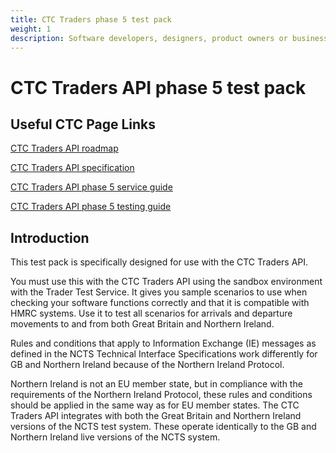 ```yaml
---
title: CTC Traders phase 5 test pack
weight: 1
description: Software developers, designers, product owners or business analysts. Integrate your software with Common Transit Convention Traders API.
---
```


# CTC Traders API phase 5 test pack

## Useful CTC Page Links
[CTC Traders API roadmap](/roadmaps/common-transit-convention-traders-roadmap/#phase-5)

[CTC Traders API specification](/api-documentation/docs/api/service/common-transit-convention-traders/2.0)

[CTC Traders API phase 5 service guide](/guides/ctc-traders-phase5-service-guide/)

[CTC Traders API phase 5 testing guide](/guides/ctc-traders-phase5-testing-guide/)

## Introduction

This test pack is specifically designed for use with the CTC Traders API.

You must use this with the CTC Traders API using the sandbox environment with the Trader Test Service. It gives you sample scenarios to use when checking your software functions correctly and that it is compatible with HMRC systems. Use it to test all scenarios for arrivals and departure movements to and from both Great Britain and Northern Ireland.

Rules and conditions that apply to Information Exchange (IE) messages as defined in the NCTS Technical Interface Specifications work differently for GB and Northern Ireland because of the Northern Ireland Protocol.

Northern Ireland is not an EU member state, but in compliance with the requirements of the Northern Ireland Protocol, these rules and conditions should be applied in the same way as for EU member states.
The CTC Traders API integrates with both the Great Britain and Northern Ireland versions of the NCTS test system. These operate identically to the GB and Northern Ireland live versions of the NCTS system.
